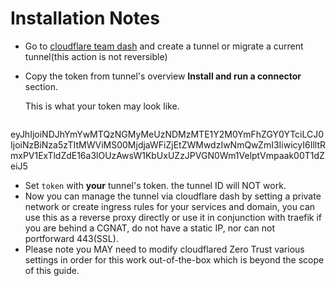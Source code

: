 # Installation Notes

- Go to [cloudflare team dash](https://dash.teams.cloudflare.com)
and create a tunnel or migrate a current tunnel(this action is not reversible)

- Copy the token from tunnel's overview **Install and run a connector** section.

  This is what your token may look like.

  ```text
eyJhIjoiNDJhYmYwMTQzNGMyMeUzNDMzMTE1Y2M0YmFhZGY0YTciLCJ0IjoiNzBiNza5zTItMWViMS00MjdjaWFiZjEtZWMwdzIwNmQwZmI3IiwicyI6IlltRmxPV1ExTldZdE16a3lOUzAwsW1KbUxUZzJPVGN0Wm1VelptVmpaak00T1dZeiJ5
- Set `token` with **your** tunnel's token. the tunnel ID will NOT work.
- Now you can manage the tunnel via cloudflare dash by setting a private network or create ingress rules for your services and domain, you can use this as a reverse proxy directly or use it in conjunction with traefik if you are behind a CGNAT, do not have a static IP, nor can not portforward 443(SSL).
- Please note you MAY need to modify cloudflared Zero Trust various settings in order for this work out-of-the-box which is beyond the scope of this guide.
